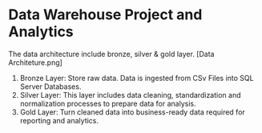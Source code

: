 # Data Warehouse Project and Analytics
The data architecture include bronze, silver & gold layer.
[Data Architeture.png]
1. Bronze Layer: Store raw data. Data is ingested from CSv Files into SQL Server Databases.
2. Silver Layer: This layer includes data cleaning, standardization and normalization processes to prepare data for analysis.
3. Gold Layer: Turn cleaned data into business-ready data required for reporting and analytics.
